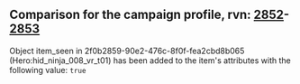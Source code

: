 ## Comparison for the campaign profile, rvn: [2852](https://github.com/PRO100KatYT/FortniteProfileRevisions/tree/main/profiles/campaign/2852%20campaign.json)-[2853](https://github.com/PRO100KatYT/FortniteProfileRevisions/tree/main/profiles/campaign/2853%20campaign.json)

Object item_seen in 2f0b2859-90e2-476c-8f0f-fea2cbd8b065 (Hero:hid_ninja_008_vr_t01) has been added to the item's attributes with the following value: `true`
<br><br>
